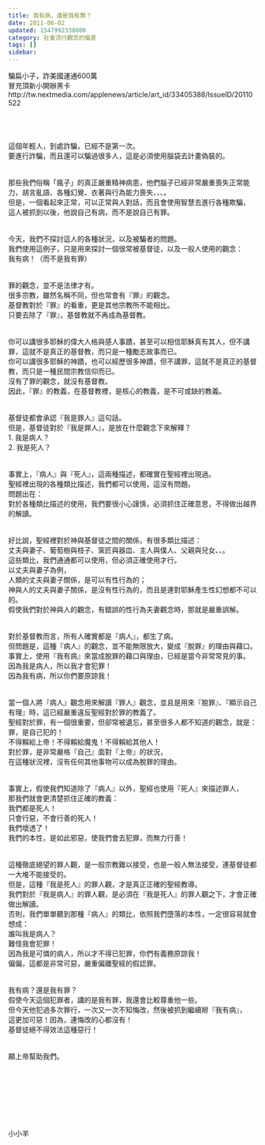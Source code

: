 ```yaml
---
title: 我有病，還是我有罪？
date: 2011-06-02
updated: 1547992338000
category: 社會流行觀念的偏差
tags: []
sidebar: 
---
```


<p>騙扁小子，詐美國運通600萬<br/>冒充頂新小開辦黑卡<br/>http://tw.nextmedia.com/applenews/article/art_id/33405388/IssueID/20110522<br/><br/><!--more--><br/><br/><br/>這個年輕人，到處詐騙，已經不是第一次。<br/>要進行詐騙，而且還可以騙過很多人，這是必須使用腦袋去計畫偽裝的。<br/><br/><br/>那些我們俗稱「瘋子」的真正嚴重精神病患，他們腦子已經非常嚴重喪失正常能力，胡言亂語、各種幻覺、衣著與行為能力喪失、、、。<br/>但是，一個看起來正常，可以正常與人對話，而且會使用智慧去進行各種欺騙，<br/>這人被抓到以後，他說自己有病，而不是說自己有罪。<br/><br/><br/>今天，我們不探討這人的各種狀況，以及被騙者的問題。<br/>我們使用這例子，只是用來探討一個很常被基督徒，以及一般人使用的觀念：<br/>我有病！（而不是我有罪）<br/><br/><br/>罪的觀念，並不是法律才有。<br/>很多宗教，雖然名稱不同，但也常會有『罪』的觀念。<br/>基督教對於『罪』的看重，更是其他宗教所不能相比。<br/>只要去除了『罪』，基督教就不再成為基督教。<br/><br/><br/>你可以講很多耶穌的偉大人格與感人事蹟，甚至可以相信耶穌真有其人，但不講罪，這就不是真正的基督教，而只是一種勵志故事而已。<br/>你可以講很多耶穌的神蹟，也可以經歷很多神蹟，但不講罪，這就不是真正的基督教，而只是一種民間宗教信仰而已。<br/>沒有了罪的觀念，就沒有基督教。<br/>因此，『罪』的教義，在基督教裡，是核心的教義，是不可或缺的教義。<br/><br/><br/>基督徒都會承認『我是罪人』這句話。<br/>但是，基督徒對於『我是罪人』，是放在什麼觀念下來解釋？<br/>1.	我是病人？<br/>2.	我是死人？<br/><br/><br/>事實上，『病人』與『死人』，這兩種描述，都確實在聖經裡出現過。<br/>聖經裡出現的各種類比描述，我們都可以使用，這沒有問題。<br/>問題出在：<br/>對於各種類比描述的使用，我們要很小心謹慎，必須抓住正確意思，不得做出越界的解讀。<br/><br/><br/>好比說，聖經裡對於神與基督徒之間的關係，有很多類比描述：<br/>丈夫與妻子、葡萄樹與枝子、窯匠與器皿、主人與僕人、父親與兒女、、。<br/>這些類比，我們通通都可以使用，但必須正確使用才行。<br/>以丈夫與妻子為例，<br/>人類的丈夫與妻子關係，是可以有性行為的；<br/>神與人的丈夫與妻子關係，是沒有性行為的，而且是連對耶穌產生性幻想都不可以的。<br/>假使我們對於神與人的觀念，有錯誤的性行為夫妻觀念時，那就是嚴重誤解。<br/><br/><br/>對於基督教而言，所有人確實都是『病人』，都生了病。<br/>但問題是，這種『病人』的觀念，並不能無限放大，變成『脫罪』的理由與藉口。<br/>事實上，使用『我有病』來當成脫罪的藉口與理由，已經是當今非常常見的事。<br/>因為我是病人，所以我才會犯罪！<br/>因為我有病，所以你們要原諒我！<br/><br/><br/>當一個人將『病人』觀念用來解讀『罪人』觀念，並且是用來『脫罪』、『顯示自己有理』時，這已經嚴重違反聖經對於罪的教義了。<br/>聖經對於罪，有一個很重要，但卻常被遺忘，甚至很多人都不知道的觀念，就是：<br/>罪，是自己犯的！<br/>不得賴給上帝！不得賴給魔鬼！不得賴給其他人！<br/>對於罪，是非常嚴格『自己』面對『上帝』的狀況，<br/>在這種狀況裡，沒有任何其他事物可以成為脫罪的理由。<br/><br/><br/>事實上，假使我們知道除了『病人』以外，聖經也使用『死人』來描述罪人，<br/>那我們就會更清楚抓住正確的教義：<br/>我們都是死人！<br/>只會行惡，不會行善的死人！<br/>我們壞透了！<br/>我們的本性，是如此邪惡，使我們會去犯罪，而無力行善！<br/><br/><br/>這種徹底絕望的罪人觀，是一般宗教難以接受，也是一般人無法接受，連基督徒都一大堆不能接受的。<br/>但是，這種『我是死人』的罪人觀，才是真正正確的聖經教導。<br/>我們對於『我是病人』的罪人觀，是必須在『我是死人』的罪人觀之下，才會正確做出解讀。<br/>否則，我們單單聽到那種『病人』的類比，依照我們墮落的本性，一定很容易就會想成：<br/>誰叫我是病人？<br/>難怪我會犯罪！<br/>因為我是可憐的病人，所以才不得已犯罪，你們有義務原諒我！<br/>偏偏，這都是非常可惡，嚴重偏離聖經的假認罪。<br/><br/><br/>我有病？還是我有罪？<br/>假使今天這個犯罪者，講的是我有罪，我還會比較尊重他一些。<br/>但今天他犯過多次罪行，一次又一次不知悔改，然後被抓到繼續掰『我有病』，<br/>這更加可惡！因為，連悔改的心都沒有！<br/>基督徒絕不得效法這種惡行！<br/><br/><br/>願上帝幫助我們。<br/><br/><br/><br/><br/><br/><br/><br/><br/>小小羊<br/><br/></p>